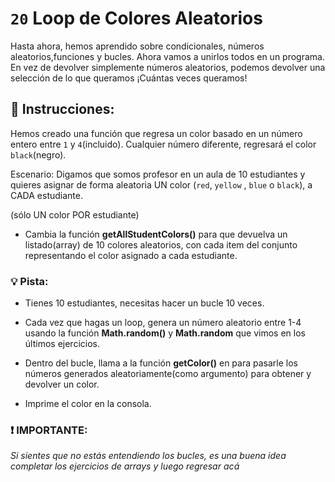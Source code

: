 # `20` Loop de Colores Aleatorios

Hasta ahora, hemos aprendido sobre condicionales, números aleatorios,funciones y bucles. Ahora vamos a unirlos todos en un programa. En vez de devolver simplemente números aleatorios, podemos devolver una selección de lo que queramos ¡Cuántas veces queramos!

## :pencil: Instrucciones:

Hemos creado una función que regresa un color basado en un número entero entre `1` y `4`(incluido). Cualquier número diferente, regresará el color `black`(negro).

Escenario: Digamos que somos profesor en un aula de 10 estudiantes y quieres asignar de forma aleatoria UN color (`red`, `yellow` , `blue` o `black`), a CADA estudiante. 

(sólo UN color POR estudiante)

* Cambia la función **getAllStudentColors()** para que devuelva un listado(array) de 10 colores aleatorios, con cada item del conjunto representando el color asignado a cada estudiante.

### :bulb: Pista: 

- Tienes 10 estudiantes, necesitas hacer un bucle 10 veces.

- Cada vez que hagas un loop, genera un número aleatorio entre 1-4 usando la función **Math.random()** y **Math.random** que vimos en los últimos ejercicios.

- Dentro del bucle, llama a la función **getColor()** en para pasarle los números generados aleatoriamente(como argumento) para obtener y devolver un color.

- Imprime el color en la consola.

### :exclamation: IMPORTANTE:
*Si sientes que no estás entendiendo los bucles, es una buena idea completar los ejercicios de arrays y luego regresar acá*
